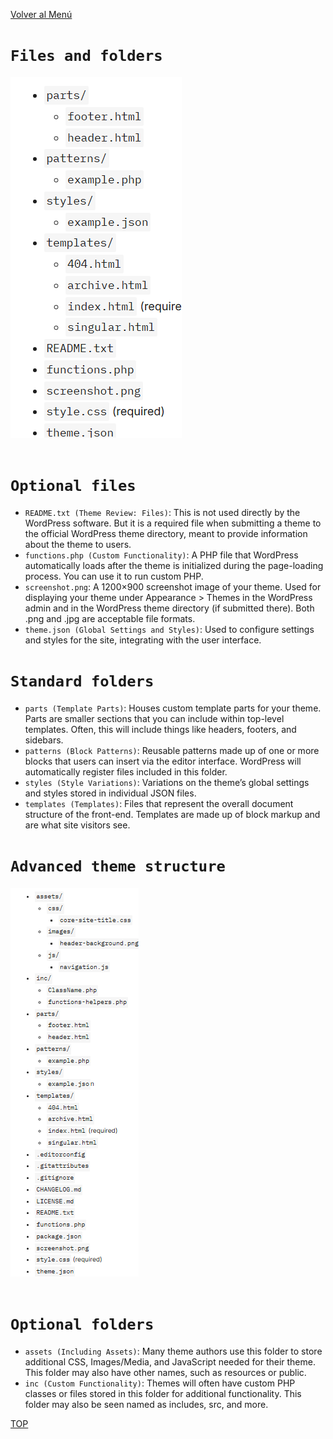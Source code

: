 [Volver al Menú](../root.md)

# `Files and folders`

  <img style="margin-bottom: 1rem" src="../files1.png">

# `Optional files`

- `README.txt (Theme Review: Files)`: This is not used directly by the WordPress software. But it is a required file when submitting a theme to the official WordPress theme directory, meant to provide information about the theme to users.
- `functions.php (Custom Functionality)`: A PHP file that WordPress automatically loads after the theme is initialized during the page-loading process. You can use it to run custom PHP.
- `screenshot.png`: A 1200×900 screenshot image of your theme. Used for displaying your theme under Appearance > Themes in the WordPress admin and in the WordPress theme directory (if submitted there). Both .png and .jpg are acceptable file formats.
- `theme.json (Global Settings and Styles)`: Used to configure settings and styles for the site, integrating with the user interface.

# `Standard folders`

- `parts (Template Parts)`: Houses custom template parts for your theme. Parts are smaller sections that you can include within top-level templates. Often, this will include things like headers, footers, and sidebars.
- `patterns (Block Patterns)`: Reusable patterns made up of one or more blocks that users can insert via the editor interface. WordPress will automatically register files included in this folder.
- `styles (Style Variations)`: Variations on the theme’s global settings and styles stored in individual JSON files.
- `templates (Templates)`: Files that represent the overall document structure of the front-end. Templates are made up of block markup and are what site visitors see.

# `Advanced theme structure`

  <img style="margin-bottom: 1rem" src="../files2.png">

# `Optional folders`

- `assets (Including Assets)`: Many theme authors use this folder to store additional CSS, Images/Media, and JavaScript needed for their theme. This folder may also have other names, such as resources or public.
- `inc (Custom Functionality)`: Themes will often have custom PHP classes or files stored in this folder for additional functionality. This folder may also be seen named as includes, src, and more.

[TOP](#files-and-folders)
